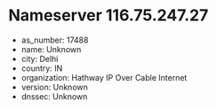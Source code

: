 # Nameserver 116.75.247.27

* as_number: 17488
* name: Unknown
* city: Delhi
* country: IN
* organization: Hathway IP Over Cable Internet
* version: Unknown
* dnssec: Unknown
